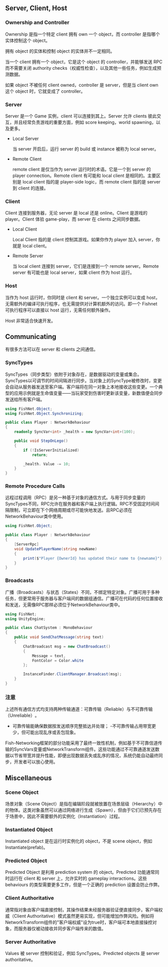 ## Server, Client, Host

### Ownership and Controller

Ownership 是指一个特定 client 拥有 own 一个 object，而 controller 是指哪个实体控制这个 object。

拥有 object 的实体和控制 object 的实体并不一定相同。

当一个 client 拥有一个 object，它是这个 object 的 controller，并能够发送 RPC 而不需要关闭 authority checks（权威性检查），以及其他一些任务，例如生成预测数据。

如果 object 不被任何 client owned，controller 是 server，但是当 client own 这个 object 时，它就变成了 controller。

### Server

Server 是一个 Game 实例，client 可以连接到其上。Server 允许 clients 彼此交互，并且经常负责游戏的重要方面，例如 score keeping，world spawning，以及更多。

- Local Server

  当 server 开启后，运行 server 的 build 或 instance 被称为 local server。

- Remote Client

  remote client 是仅当作为 server 运行时的术语。它是一个到 server 的 player connection。Remote client 有可能和 local client 是相同的。主要区别是 local client 指的是 player-side logic，而 remote client 指的是 server 到 client 的连接。

### Client

Client 连接到服务器，无论 server 是 local 还是 online。Client 是游戏的 player。Client 体验 game-play，而 server 在 clients 之间同步数据。

- Local Client

  Local Client 指的是 client 控制其游戏。如果你作为 player 加入 server，你就是 local client。

- Remote Server

  当 local client 连接到 server，它们是连接到一个 remote server。Remote server 有可能也是 local server，如果 client 作为 host 运行。

### Host

当作为 host 运行时，你同时是 client 和 server。一个独立实例可以变成 host，无需额外的编译可执行程序，也无需提供对计算机额外的访问。即一个 Fishnet 可执行程序可以直接以 host 运行，无需任何额外操作。

Host 非常适合快速开发。

## Communicating

有很多方法可以在 server 和 clients 之间通信。

### SyncTypes

SyncTypes（同步类型）依附于对象存在，是数据驱动的变量或集合。SyncTypes以可调节的时间间隔进行同步。当对象上的SyncType被修改时，变更会自动从服务器发送至客户端。客户端将在同一对象上本地接收这些变更。一个典型的应用示例就是生命值变量——当玩家受到伤害时更新该变量，新数值便会同步发送给所有客户端。

```C#
using FishNet.Object;
using FishNet.Object.Synchronizing;

public class Player : NetworkBehaviour
{
    readonly SyncVar<int> _health = new SyncVar<int>(100);

    public void StepOnLego()
    {
        if (!IsServerInitialized)
            return;

        _health. Value -= 10;
    }
}
```

### Remote Procedure Calls

远程过程调用（RPC）是另一种基于对象的通信方式。与用于同步变量的SyncTypes不同，RPC允许在服务器和客户端上执行逻辑。RPC不受固定时间间隔限制，可立即在下个网络周期或尽可能快地发送。且RPC必须在NetworkBehaviour类中使用。

```C#
using FishNet.Object;

public class Player : NetworkBehaviour
{
    [ServerRpc]
    void UpdatePlayerName(string newName)
    {
        print($"Player {OwnerId} has updated their name to {newname}");
    }
}
```

### Broadcasts

广播（Broadcasts）与状态（States）不同，不绑定特定对象。广播可用于多种任务，但更常用于服务器与客户端间的数据组通信。广播可在代码的任何位置接收和发送，无需像RPC那样必须位于NetworkBehaviour类中。

```C#
using FishNet;
using UnityEngine;

public class ChatSystem : MonoBehaviour
{
    public void SendChatMessage(string text)
    {
        ChatBroadcast msg = new ChatBroadcast()
        {
            Message = text,
            FontColor = Color.white
        };

        InstanceFinder.ClientManager.Broadcast(msg);
    }
}
```

### 注意

上述所有通信方式均支持两种传输通道：​​可靠传输（Reliable）​​与​​不可靠传输（Unreliable）​​。

- ​​可靠传输​​能确保数据按发送顺序完整抵达并处理；
​- ​不可靠传输​​占用带宽更少，但可能出现乱序或丢包现象。

Fish-Networking框架的部分功能采用了​​最终一致性​​机制，例如基于不可靠信道传输的SyncVars变量或NetworkTransform组件。这些功能通过不可靠通道发送数据以节省带宽并提升性能，即便出现数据丢失或乱序的情况，系统仍能自动最终同步，开发者可以放心使用。

## Miscellaneous

### Scene Object

场景对象（Scene Object）是指在编辑阶段就被放置在场景层级（Hierarchy）中的物体。这类对象虽然可以通过网络进行生成（Spawn），但由于它们已预先存在于场景中，因此不需要额外的实例化（Instantiation）过程。

### Instantiated Object

Instantiated object 是在运行时实例化的 object，不是 scene object，例如 Instantiate(prefab)。

### Predicted Object

Predicted Object 是利用 prediction system 的 object。Predicted 功能通常同时运行在 client 和 server 上，允许实时的 gameplay interactions。这些 behaviours 的类型需要更多工作，但是一个正确的 prediction 设置会防止作弊。

### Client Authoritative

通常指对象由客户端直接控制，其操作结果未经服务器验证便直接同步。客户端权威（Client Authoritative）模式虽然更易实现，但可能增加作弊风险。例如将NetworkTransform组件的"客户端权威"设为true时，客户端可本地直接操控对象，而服务器仅被动接收并同步客户端传来的数值。

### Server Authoritative

Values 被 server 控制和验证，例如 SyncTypes。Predicted objects 是 server authoritative。